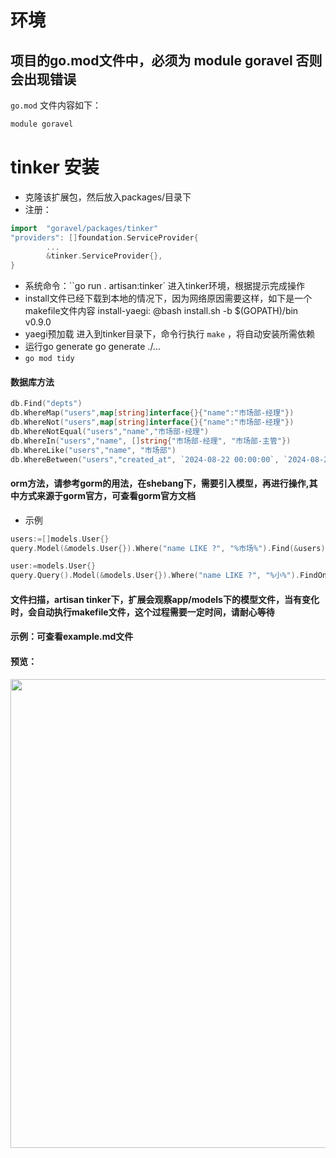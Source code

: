 # 环境
## 项目的go.mod文件中，必须为 module goravel 否则会出现错误
``go.mod`` 文件内容如下：
```go
module goravel
````


# tinker 安装
- 克隆该扩展包，然后放入packages/目录下
- 注册：
```go
import 	"goravel/packages/tinker"
"providers": []foundation.ServiceProvider{
	    ...
        &tinker.ServiceProvider{},
}
```
- 系统命令：``go run . artisan:tinker` 进入tinker环境，根据提示完成操作
- install文件已经下载到本地的情况下，因为网络原因需要这样，如下是一个makefile文件内容
install-yaegi:
@bash install.sh -b $(GOPATH)/bin v0.9.0
- yaegi预加载
    进入到tinker目录下，命令行执行 ``make`` ，将自动安装所需依赖
- 运行go generate
go generate ./...
- ``go mod tidy``

#### 数据库方法
```go
db.Find("depts")
db.WhereMap("users",map[string]interface{}{"name":"市场部-经理"})
db.WhereNot("users",map[string]interface{}{"name":"市场部-经理"})
db.WhereNotEqual("users","name","市场部-经理")
db.WhereIn("users","name", []string{"市场部-经理", "市场部-主管"})
db.WhereLike("users","name", "市场部")
db.WhereBetween("users","created_at", `2024-08-22 00:00:00`, `2024-08-23 23:59:59`)
```
#### orm方法，请参考gorm的用法，在shebang下，需要引入模型，再进行操作,其中方式来源于gorm官方，可查看gorm官方文档
- 示例
```go
users:=[]models.User{}
query.Model(&models.User{}).Where("name LIKE ?", "%市场%").Find(&users)

user:=models.User{}
query.Query().Model(&models.User{}).Where("name LIKE ?", "%小%").FindOne(&user)
```
#### 文件扫描，artisan tinker下，扩展会观察app/models下的模型文件，当有变化时，会自动执行makefile文件，这个过程需要一定时间，请耐心等待

#### 示例：可查看example.md文件

#### 预览：
<p align="center">
  <img src="https://github.com/hulutech-web/tinker/blob/master/images/dashboard.png?raw=true" width="750" />
</p>

